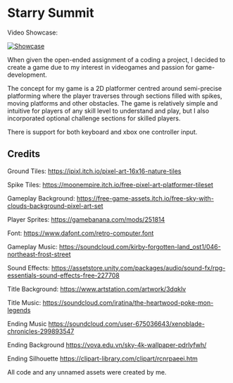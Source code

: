 # Starry Summit

Video Showcase:

[![Showcase](https://img.youtube.com/vi/_PcBHLtKvAk/0.jpg)](https://www.youtube.com/watch?v=_PcBHLtKvAk)


When given the open-ended assignment of a coding a project, I decided to create a game due to my interest in videogames and passion for game-development.

The concept for my game is a 2D platformer centred around semi-precise platforming where the player traverses through sections filled with spikes, moving platforms and other obstacles. The game is relatively simple and intuitive for players of any skill level to understand and play, but I also incorporated optional challenge sections for skilled players.


There is support for both keyboard and xbox one controller input.


## Credits
Ground Tiles: https://ipixl.itch.io/pixel-art-16x16-nature-tiles

Spike Tiles: https://moonempire.itch.io/free-pixel-art-platformer-tileset

Gameplay Background: https://free-game-assets.itch.io/free-sky-with-clouds-background-pixel-art-set

Player Sprites: https://gamebanana.com/mods/251814

Font: https://www.dafont.com/retro-computer.font

Gameplay Music: https://soundcloud.com/kirby-forgotten-land_ost1/046-northeast-frost-street

Sound Effects: https://assetstore.unity.com/packages/audio/sound-fx/rpg-essentials-sound-effects-free-227708

Title Background: https://www.artstation.com/artwork/3dqklv

Title Music: https://soundcloud.com/iratina/the-heartwood-poke-mon-legends

Ending Music https://soundcloud.com/user-675036643/xenoblade-chronicles-299893547

Ending Background https://vova.edu.vn/sky-4k-wallpaper-pdrlyfwh/

Ending Silhouette https://clipart-library.com/clipart/rcnrpaeei.htm


All code and any unnamed assets were created by me.


